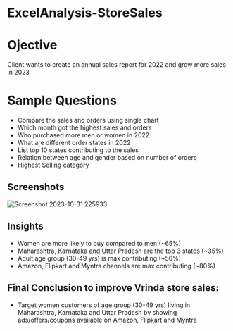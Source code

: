 # ExcelAnalysis-StoreSales



# Ojective

Client wants to create an annual sales report for 2022 and grow more sales in 2023

# Sample Questions






* Compare the sales and orders using single chart
* Which month got the highest sales and orders
* Who purchased more men or women in 2022
* What are different order states in 2022
* List top 10 states contributing to the sales
* Relation between age and gender based on number of orders
* Highest Selling category  




## Screenshots

![Screenshot 2023-10-31 225933](https://github.com/adi7484/ExcelAnalysis-StoreSales/assets/90080091/3568ca5b-cc31-454c-bbaf-28f027d18e7b)

## Insights

* Women are more likely to buy compared to men (~65%)
* Maharashtra, Karnataka and Uttar Pradesh are the top 3 states (~35%)
* Adult age group (30-49 yrs) is max contributing (~50%)
* Amazon, Flipkart and Myntra channels are max contributing (~80%)

## Final Conclusion to improve Vrinda store sales:

* Target women customers of age group (30-49 yrs) living in  Maharashtra, Karnataka and Uttar Pradesh by showing ads/offers/coupons available on Amazon, Flipkart and Myntra


